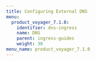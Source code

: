 ```yaml
---
title: Configuring External DNS
menu:
  product_voyager_7.1.0:
    identifier: dns-ingress
    name: DNS
    parent: ingress-guides
    weight: 30
menu_name: product_voyager_7.1.0
---
```


